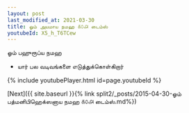 ```yaml
---
layout: post
last_modified_at: 2021-03-30
title: ஓம் அயமாய நமஹ ௧௦௮ டைம்ஸ்
youtubeId: X5_h_T6TCew
---
```

 
 
 ஓம் பஹுரூப்ய நமஹ  
 
 -  யார் பல வடிவங்களை எடுத்துக்கொள்கிறார் 
 
  
 
  
 
 
 
 
 
 


{% include youtubePlayer.html id=page.youtubeId %}
 
[Next]({{ site.baseurl }}{% link  split2/_posts/2015-04-30-ஓம் பத்மனிபிஹெக்ஸனாய நமஹ ௧௦௮ டைம்ஸ்.md%})
 
